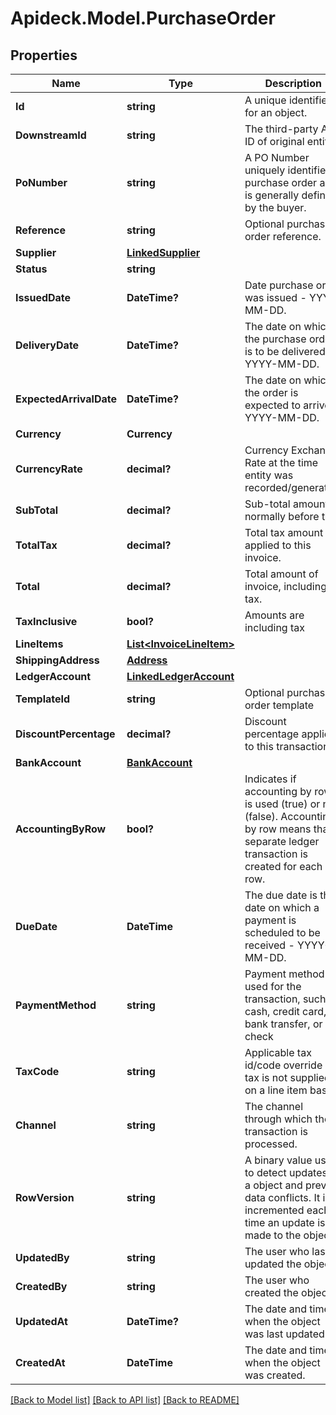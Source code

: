 # Apideck.Model.PurchaseOrder

## Properties

Name | Type | Description | Notes
------------ | ------------- | ------------- | -------------
**Id** | **string** | A unique identifier for an object. | [optional] [readonly] 
**DownstreamId** | **string** | The third-party API ID of original entity | [optional] [readonly] 
**PoNumber** | **string** | A PO Number uniquely identifies a purchase order and is generally defined by the buyer. | [optional] 
**Reference** | **string** | Optional purchase order reference. | [optional] 
**Supplier** | [**LinkedSupplier**](LinkedSupplier.md) |  | [optional] 
**Status** | **string** |  | [optional] 
**IssuedDate** | **DateTime?** | Date purchase order was issued - YYYY-MM-DD. | [optional] 
**DeliveryDate** | **DateTime?** | The date on which the purchase order is to be delivered - YYYY-MM-DD. | [optional] 
**ExpectedArrivalDate** | **DateTime?** | The date on which the order is expected to arrive - YYYY-MM-DD. | [optional] 
**Currency** | **Currency** |  | [optional] 
**CurrencyRate** | **decimal?** | Currency Exchange Rate at the time entity was recorded/generated. | [optional] 
**SubTotal** | **decimal?** | Sub-total amount, normally before tax. | [optional] 
**TotalTax** | **decimal?** | Total tax amount applied to this invoice. | [optional] 
**Total** | **decimal?** | Total amount of invoice, including tax. | [optional] 
**TaxInclusive** | **bool?** | Amounts are including tax | [optional] 
**LineItems** | [**List&lt;InvoiceLineItem&gt;**](InvoiceLineItem.md) |  | [optional] 
**ShippingAddress** | [**Address**](Address.md) |  | [optional] 
**LedgerAccount** | [**LinkedLedgerAccount**](LinkedLedgerAccount.md) |  | [optional] 
**TemplateId** | **string** | Optional purchase order template | [optional] 
**DiscountPercentage** | **decimal?** | Discount percentage applied to this transaction. | [optional] 
**BankAccount** | [**BankAccount**](BankAccount.md) |  | [optional] 
**AccountingByRow** | **bool?** | Indicates if accounting by row is used (true) or not (false). Accounting by row means that a separate ledger transaction is created for each row. | [optional] 
**DueDate** | **DateTime** | The due date is the date on which a payment is scheduled to be received - YYYY-MM-DD. | [optional] 
**PaymentMethod** | **string** | Payment method used for the transaction, such as cash, credit card, bank transfer, or check | [optional] 
**TaxCode** | **string** | Applicable tax id/code override if tax is not supplied on a line item basis. | [optional] 
**Channel** | **string** | The channel through which the transaction is processed. | [optional] 
**RowVersion** | **string** | A binary value used to detect updates to a object and prevent data conflicts. It is incremented each time an update is made to the object. | [optional] 
**UpdatedBy** | **string** | The user who last updated the object. | [optional] [readonly] 
**CreatedBy** | **string** | The user who created the object. | [optional] [readonly] 
**UpdatedAt** | **DateTime?** | The date and time when the object was last updated. | [optional] [readonly] 
**CreatedAt** | **DateTime** | The date and time when the object was created. | [optional] [readonly] 

[[Back to Model list]](../README.md#documentation-for-models) [[Back to API list]](../README.md#documentation-for-api-endpoints) [[Back to README]](../README.md)

